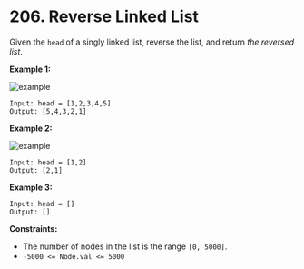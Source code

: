 # 206. Reverse Linked List

Given the `head` of a singly linked list, reverse the list, and return *the reversed list*.

**Example 1:**

![example](https://assets.leetcode.com/uploads/2021/02/19/rev1ex1.jpg)

```()
Input: head = [1,2,3,4,5]
Output: [5,4,3,2,1]
```

**Example 2:**

![example](https://assets.leetcode.com/uploads/2021/02/19/rev1ex2.jpg)

```()
Input: head = [1,2]
Output: [2,1]
```

**Example 3:**

```()
Input: head = []
Output: []
```

**Constraints:**

- The number of nodes in the list is the range `[0, 5000]`.
- `-5000 <= Node.val <= 5000`
